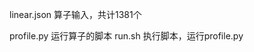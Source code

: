 linear.json                     算子输入，共计1381个

profile.py                      运行算子的脚本
run.sh                          执行脚本，运行profile.py
